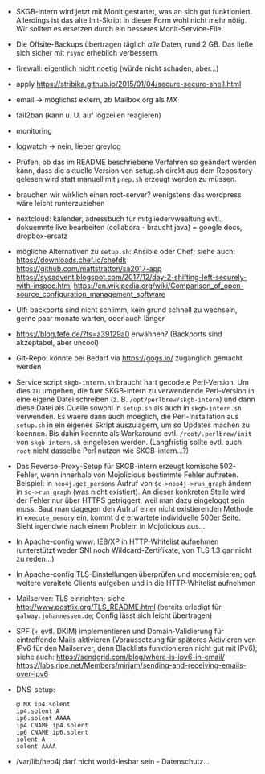 - SKGB-intern wird jetzt mit Monit gestartet, was an sich gut
  funktioniert. Allerdings ist das alte Init-Skript in dieser Form
  wohl nicht mehr nötig. Wir sollten es ersetzen durch ein besseres
  Monit-Service-File.

- Die Offsite-Backups übertragen täglich *alle* Daten, rund 2 GB.
  Das ließe sich sicher mit `rsync` erheblich verbessern.

- firewall: eigentlich nicht noetig (würde nicht schaden, aber...)

- apply <https://stribika.github.io/2015/01/04/secure-secure-shell.html>

- email -> möglichst extern, zb Mailbox.org als MX

- fail2ban
(kann u. U. auf logzeilen reagieren)

- monitoring

- logwatch -> nein, lieber greylog

- Prüfen, ob das im README beschriebene Verfahren so geändert werden kann, dass die aktuelle Version von setup.sh direkt aus dem Repository gelesen wird statt manuell mit `prep.sh` erzeugt werden zu müssen.

- brauchen wir wirklich einen root-server? wenigstens das wordpress wäre leicht runterzuziehen

- nextcloud: kalender, adressbuch für mitgliedervwealtung evtl., dokuemnte live bearbeiten (collabora - braucht java) = google docs, dropbox-ersatz

- mögliche Alternativen zu `setup.sh`: Ansible oder Chef; siehe auch:
<https://downloads.chef.io/chefdk>
<https://github.com/mattstratton/sa2017-app>
<https://sysadvent.blogspot.com/2017/12/day-2-shifting-left-securely-with-inspec.html>
<https://en.wikipedia.org/wiki/Comparison_of_open-source_configuration_management_software>

- Ulf: backports sind nicht schlimm, kein grund schnell zu wechseln, gerne paar monate warten, oder auch länger

- <https://blog.fefe.de/?ts=a39129a0> erwähnen? (Backports sind akzeptabel, aber uncool)

- Git-Repo: könnte bei Bedarf via <https://gogs.io/> zugänglich gemacht werden

- Service script `skgb-intern.sh` braucht hart gecodete Perl-Version.
  Um dies zu umgehen, die fuer SKGB-intern zu verwendende Perl-Version
  in eine eigene Datei schreiben (z. B. `/opt/perlbrew/skgb-intern`)
  und dann diese Datei als Quelle sowohl in `setup.sh` als auch in
  `skgb-intern.sh` verwenden. Es waere dann auch moeglich, die
  Perl-Installation aus `setup.sh` in ein eigenes Skript auszulagern,
  um so Updates machen zu koennen. Bis dahin koennte als Workaround
  evtl. `/root/.perlbrew/init` von `skgb-intern.sh` eingelesen werden.
  (Langfristig sollte evtl. auch `root` nicht dasselbe Perl nutzen wie
  SKGB-intern...?)

- Das Reverse-Proxy-Setup für SKGB-intern erzeugt komische 502-Fehler,
  wenn innerhalb von Mojolicious bestimmte Fehler auftreten. Beispiel:
  in `neo4j.get_persons` Aufruf von `$c->neo4j->run_graph` ändern in
  `$c->run_graph` (was nicht existiert). An dieser konkreten Stelle
  wird der Fehler nur über HTTPS getriggert, weil man dazu eingeloggt
  sein muss. Baut man dagegen den Aufruf einer nicht existierenden
  Methode in `execute_memory` ein, kommt die erwartete individuelle
  500er Seite. Sieht irgendwie nach einem Problem in Mojolicious aus...

- In Apache-config www: IE8/XP in HTTP-Whitelist aufnehmen (unterstützt
  weder SNI noch Wildcard-Zertifikate, von TLS 1.3 gar nicht zu reden...)

- In Apache-config TLS-Einstellungen überprüfen und modernisieren; ggf.
  weitere veraltete Clients aufgeben und in die HTTP-Whitelist aufnehmen

- Mailserver: TLS einrichten; siehe <http://www.postfix.org/TLS_README.html>
  (bereits erledigt für `galway.johannessen.de`; Config lässt sich leicht übertragen)

- SPF (+ evtl. DKIM) implementieren und Domain-Validierung für eintreffende
  Mails aktivieren (Voraussetzung für späteres Aktivieren von IPv6 für den
  Mailserver, denn Blacklists funktionieren nicht gut mit IPv6); siehe auch:
  <https://sendgrid.com/blog/where-is-ipv6-in-email/>
  <https://labs.ripe.net/Members/mirjam/sending-and-receiving-emails-over-ipv6>

- DNS-setup:
  ````
  @ MX ip4.solent
  ip4.solent A
  ip6.solent AAAA
  ip4 CNAME ip4.solent
  ip6 CNAME ip6.solent
  solent A
  solent AAAA
  ````

- /var/lib/neo4j darf nicht world-lesbar sein - Datenschutz...
